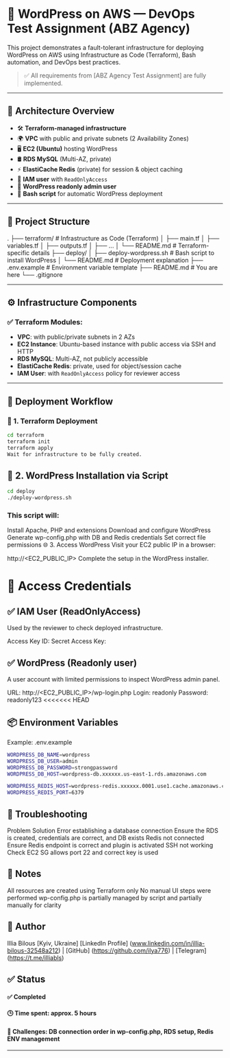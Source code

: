 # 🚀 WordPress on AWS — DevOps Test Assignment (ABZ Agency)

This project demonstrates a fault-tolerant infrastructure for deploying WordPress on AWS using Infrastructure as Code (Terraform), Bash automation, and DevOps best practices.

> ✅ All requirements from [ABZ Agency Test Assignment] are fully implemented.

---

## 🧩 Architecture Overview

- 🛠 **Terraform-managed infrastructure**
- 🌍 **VPC** with public and private subnets (2 Availability Zones)
- 🖥 **EC2 (Ubuntu)** hosting WordPress
- 🛢 **RDS MySQL** (Multi-AZ, private)
- ⚡️ **ElastiCache Redis** (private) for session & object caching
- 🔐 **IAM user** with `ReadOnlyAccess`
- 👤 **WordPress readonly admin user**
- 📜 **Bash script** for automatic WordPress deployment

---

## 📂 Project Structure

.
├── terraform/ # Infrastructure as Code (Terraform)
│ ├── main.tf
│ ├── variables.tf
│ ├── outputs.tf
│ ├── ...
│ └── README.md # Terraform-specific details
├── deploy/
│ ├── deploy-wordpress.sh # Bash script to install WordPress
│ └── README.md # Deployment explanation
├── .env.example # Environment variable template
├── README.md # You are here
└── .gitignore


---

## ⚙️ Infrastructure Components

### ✅ Terraform Modules:
- **VPC**: with public/private subnets in 2 AZs
- **EC2 Instance**: Ubuntu-based instance with public access via SSH and HTTP
- **RDS MySQL**: Multi-AZ, not publicly accessible
- **ElastiCache Redis**: private, used for object/session cache
- **IAM User**: with `ReadOnlyAccess` policy for reviewer access

---

## 🚀 Deployment Workflow

### 🔧 1. Terraform Deployment

```bash
cd terraform
terraform init
terraform apply
Wait for infrastructure to be fully created.
```
## 📜 2. WordPress Installation via Script
```bash
cd deploy
./deploy-wordpress.sh
```
### This script will:

Install Apache, PHP and extensions
Download and configure WordPress
Generate wp-config.php with DB and Redis credentials
Set correct file permissions
🌐 3. Access WordPress
Visit your EC2 public IP in a browser:

http://<EC2_PUBLIC_IP>
Complete the setup in the WordPress installer.

# 🔐 Access Credentials

## ✅ IAM User (ReadOnlyAccess)
Used by the reviewer to check deployed infrastructure.

Access Key ID:      <your-access-key>
Secret Access Key:  <your-secret-key>
## ✅ WordPress (Readonly user)
A user account with limited permissions to inspect WordPress admin panel.

URL:      http://<EC2_PUBLIC_IP>/wp-login.php
Login:    readonly
Password: readonly123
<<<<<<< HEAD
## 📦 Environment Variables

Example: .env.example
```bash
WORDPRESS_DB_NAME=wordpress
WORDPRESS_DB_USER=admin
WORDPRESS_DB_PASSWORD=strongpassword
WORDPRESS_DB_HOST=wordpress-db.xxxxxx.us-east-1.rds.amazonaws.com

WORDPRESS_REDIS_HOST=wordpress-redis.xxxxxx.0001.use1.cache.amazonaws.com
WORDPRESS_REDIS_PORT=6379
```
## 🧪 Troubleshooting

Problem	Solution
Error establishing a database connection	Ensure the RDS is created, credentials are correct, and DB exists
Redis not connected	Ensure Redis endpoint is correct and plugin is activated
SSH not working	Check EC2 SG allows port 22 and correct key is used
## 🧠 Notes

All resources are created using Terraform only
No manual UI steps were performed
wp-config.php is partially managed by script and partially manually for clarity
## 📎 Author

Illia Bilous
[Kyiv, Ukraine]
[LinkedIn Profile] (www.linkedin.com/in/illia-bilous-32548a212) | [GitHub] (https://github.com/ilya776) | [Telegram] (https://t.me/illiabls)

## ✅ Status

#### ✅ Completed
#### 🕒 Time spent: approx. 5 hours
#### 🧱 Challenges: DB connection order in wp-config.php, RDS setup, Redis ENV management


---